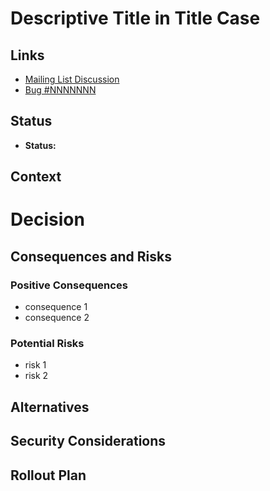 # Descriptive Title in Title Case

## Links

<!-- [Where to find more detail about reasoning and resolutions]

The complexity of the issue will dictate where the discussion occurred with the
details of the decision and below are some link suggestions of these possible
discussion locations.

-->

- [Mailing List Discussion](https://thunderbird.topicbox.com/groups/planning/XYZ)
- [Bug #NNNNNNN](https://bugzilla.mozilla.org/show_bug.cgi?id=NNNNNNN)

## Status

<!-- [Status from the options: accepted, deprecated, superseded]

- **Accepted**: The decision described in the ADR has been accepted and should be
adhered to.
- **Deprecated**: The decision described in the ADR is no longer
relevant due to changes in system context.
- **Superseded**: The decision described in the ADR has been replaced by
another decision. Link to the new ADR doc that superseeds the existing one.

See the "ADR Life Cycle" section in the docs/adr/README.md
-->

- **Status:** <status>

## Context

<!-- [Description of the context and problem statement that the decision is
addressing. It should contain any relevant factors that influenced the
decision.] -->

# Decision

<!-- [Description of the decision that was made. Detail the change that will be
implemented.] -->

## Consequences and Risks

<!-- [Explanation of the consequences of the decision. This includes both the
positive effects and any potential risks.] -->

### Positive Consequences

- consequence 1
- consequence 2

### Potential Risks

- risk 1
- risk 2

## Alternatives

<!-- [Mention any alternative suggestions.] -->

## Security Considerations

<!-- [Mention any security considerations that were brought up in the
discussion.] -->

## Rollout Plan

<!-- [Describe the plan to rollout the changes being made in this ADR.] -->
